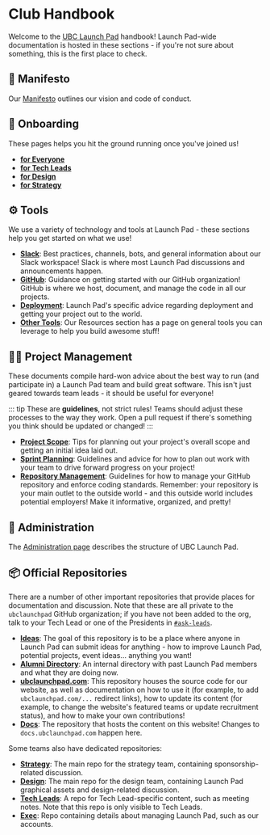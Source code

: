# Club Handbook

Welcome to the [UBC Launch Pad](https://ubclaunchpad.com/) handbook! Launch Pad-wide documentation is hosted in these sections - if you're not sure about something, this is the first place to check.

## 🔖 Manifesto

Our [Manifesto](manifesto.md) outlines our vision and code of conduct.

## 🚀 Onboarding <Badge type="tip" text="new"/>

These pages helps you hit the ground running once you've joined us!

* [**for Everyone**](./onboarding/everyone.md)
* [**for Tech Leads**](./onboarding/tech-leads.md)
* [**for Design**](./onboarding/design.md)
* [**for Strategy**](./onboarding/strategy.md)

## ⚙️ Tools

We use a variety of technology and tools at Launch Pad - these sections help you get started on what we use!

* [**Slack**](./tools/slack.md): Best practices, channels, bots, and general information about our Slack workspace! Slack is where most Launch Pad discussions and announcements happen.
* [**GitHub**](./tools/github.md): Guidance on getting started with our GitHub organization! GitHub is where we host, document, and manage the code in all our projects.
* [**Deployment**](./tools/deployment.md): Launch Pad's specific advice regarding deployment and getting your project out to the world.
* [**Other Tools**](../resources/tools.md): Our Resources section has a page on general tools you can leverage to help you build awesome stuff!

## 👨‍💼 Project Management <Badge type="tip" text="updated"/>

These documents compile hard-won advice about the best way to run (and participate in) a Launch Pad team and build great software. This isn't just geared towards team leads - it should be useful for everyone!

::: tip
These are **guidelines**, not strict rules! Teams should adjust these processes to the way they work. Open a pull request if there's something you think should be updated or changed!
:::

* [**Project Scope**](./project-management/scope.md): Tips for planning out your project's overall scope and getting an initial idea laid out.
* [**Sprint Planning**](./project-management/sprints.md): Guidelines and advice for how to plan out work with your team to drive forward progress on your project!
* [**Repository Management**](./project-management/repositories.md): Guidelines for how to manage your GitHub repository and enforce coding standards. Remember: your repository is your main outlet to the outside world - and this outside world includes potential employers! Make it informative, organized, and pretty!

## 🏡 Administration

The [Administration page](administration.md) describes the structure of UBC Launch Pad.

## 📦 Official Repositories

There are a number of other important repositories that provide places for documentation and discussion. Note that these are all private to the `ubclaunchpad` GitHub organization; if you have not been added to the org, talk to your Tech Lead or one of the Presidents in [`#ask-leads`](https://ubclaunchpad.slack.com/messages/CK935RD3Q/).

* [**Ideas**](https://github.com/ubclaunchpad/ideas): The goal of this repository is
  to be a place where anyone in Launch Pad can submit ideas for anything - how
  to improve Launch Pad, potential projects, event ideas... anything you want!
* [**Alumni Directory**](https://github.com/ubclaunchpad/alumni-directory): An
  internal directory with past Launch Pad members and what they are doing now.
* [**ubclaunchpad.com**](https://github.com/ubclaunchpad/ubclaunchpad.com): This repository houses the source code for our website, as well as documentation on how to use it (for example, to add `ubclaunchpad.com/...` redirect links), how to update its content (for example, to change the website's featured teams or update recruitment status), and how to make your own contributions!
* [**Docs**](https://github.com/ubclaunchpad/ideas): The repository that hosts the content on this website! Changes to `docs.ubclaunchpad.com` happen here.

Some teams also have dedicated repositories:

* [**Strategy**](https://github.com/ubclaunchpad/strategy): The main repo for the
  strategy team, containing sponsorship-related discussion.
* [**Design**](https://github.com/ubclaunchpad/design): The main repo for the design
  team, containing Launch Pad graphical assets and design-related discussion.
* [**Tech Leads**](https://github.com/ubclaunchpad/tech-leads): A repo for Tech
  Lead-specific content, such as meeting notes. Note that this repo is only
  visible to Tech Leads.
* [**Exec**](https://github.com/ubclaunchpad/exec): Repo containing details about managing Launch Pad, such as our accounts.
